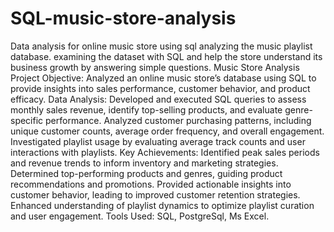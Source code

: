 # SQL-music-store-analysis
Data analysis for online music store using sql
analyzing  the music playlist database. examining the dataset with SQL and help the store understand its business growth by answering simple questions.
Music Store Analysis Project
Objective: Analyzed an online music store’s database using SQL to provide insights into sales performance, customer behavior, and product efficacy.
Data Analysis:
Developed and executed SQL queries to assess monthly sales revenue, identify top-selling products, and evaluate genre-specific performance.
Analyzed customer purchasing patterns, including unique customer counts, average order frequency, and overall engagement.
Investigated playlist usage by evaluating average track counts and user interactions with playlists.
Key Achievements:
Identified peak sales periods and revenue trends to inform inventory and marketing strategies.
Determined top-performing products and genres, guiding product recommendations and promotions.
Provided actionable insights into customer behavior, leading to improved customer retention strategies.
Enhanced understanding of playlist dynamics to optimize playlist curation and user engagement.
Tools Used: SQL, PostgreSql, Ms Excel.
